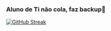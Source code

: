 ### Aluno de Ti não cola, faz backup👋

[![GitHub Streak](https://github-readme-streak-stats.herokuapp.com/MariaLuisaRadons=DenverCoder1)](https://git.io/streak-stats)
<!--
**MariaLuisaRadons/MariaLuisaRadons** is a ✨ _special_ ✨ repository because its `README.md` (this file) appears on your GitHub profile.

Here are some ideas to get you started:

- 🔭 I’m currently working on ...
- 🌱 I’m currently learning ...
- 👯 I’m looking to collaborate on ...
- 🤔 I’m looking for help with ...
- 💬 Ask me about ...
- 📫 How to reach me: ...
- 😄 Pronouns: ...
- ⚡ Fun fact: ...
-->
